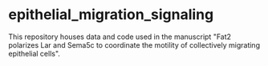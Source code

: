 # epithelial_migration_signaling
This repository houses data and code used in the manuscript "Fat2 polarizes Lar and Sema5c to coordinate the motility of collectively migrating epithelial cells".
